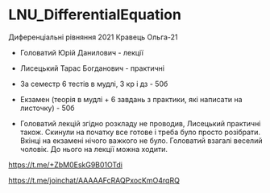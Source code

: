 # LNU_DifferentialEquation
Диференціальні рівняння 2021 Кравець Ольга-21

- Головатий Юрій Данилович - лекції
- Лисецький Тарас Богданович - практичні

- За семестр 6 тестів в мудлі, 3 кр і дз - 50б
- Екзамен (теорія в мудлі + 6 завдань з практики, які написати на листочку) - 50б

- Головатий лекцій згідно розкладу не проводив, Лисецький практичні також. Скинули на початку все готове і треба було просто розібрати. Вкінці на екзамені нічого важкого не було. Головатий взагалі веселий чоловік. До нього на лекції можна ходити.  

https://t.me/+ZbM0EskG9B01OTdi

https://t.me/joinchat/AAAAAFcRAQPxocKmO4rqRQ

